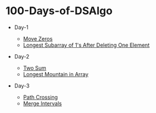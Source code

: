 # 100-Days-of-DSAlgo

- Day-1

  - [Move Zeros](https://leetcode.com/problems/move-zeroes/)
  - [Longest Subarray of 1's After Deleting One Element](https://leetcode.com/problems/longest-subarray-of-1s-after-deleting-one-element/)

- Day-2

  - [Two Sum](https://leetcode.com/problems/two-sum/)
  - [Longest Mountain in Array](https://leetcode.com/problems/longest-mountain-in-array/)

- Day-3

  - [Path Crossing](https://leetcode.com/problems/path-crossing/)
  - [Merge Intervals](https://leetcode.com/problems/merge-intervals/)
